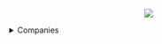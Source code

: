 <p align="center"><a href="https://www.dailycodingproblem.com/"><img src="https://github.com/oleg-cherednik/DailyCodingProblem/blob/master/dcp.jpg"></a></p>

<details>
  <summary>Companies</summary>
  
 <details>
  <summary>Affirm</summary>

  * [#193](%23100%20-%20%23199/%23193%20-%20Affirm) **- not solved**
</details>

<details>
  <summary>Airbnb</summary>

  * [#9](%23000%20-%20%23099/%23009%20-%20Airbnb)
  * [#92](%23000%20-%20%23099/%23092%20-%20Airbnb)
  * [#167](%23100%20-%20%23199/%23167%20-%20Airbnb)
  * [#177](%23100%20-%20%23199/%23177%20-%20Airbnb)
</details>

<details>
  <summary>Alibaba</summary>

  * [#101](%23100%20-%20%23199/%23101%20-%20Alibaba)
</details>

<details>
  <summary>Amazon</summary>

  * [#12](%23000%20-%20%23099/%23012%20-%20Amazon)
  * [#13](%23000%20-%20%23099/%23013%20-%20Amazon)
  * [#29](%23000%20-%20%23099/%23029%20-%20Amazon)
  * [#43](%23000%20-%20%23099/%23043%20-%20Amazon)
  * [#46](%23000%20-%20%23099/%23046%20-%20Amazon)
  * [#49](%23000%20-%20%23099/%23049%20-%20Amazon)
  * [#57](%23000%20-%20%23099/%23057%20-%20Amazon)
  * [#58](%23000%20-%20%23099/%23058%20-%20Amazon)
  * [#65](%23000%20-%20%23099/%23065%20-%20Amazon)
  * [#84](%23000%20-%20%23099/%23084%20-%20Amazon)
  * [#133](%23100%20-%20%23199/%23133%20-%20Amazon)
  * [#137](%23100%20-%20%23199/%23137%20-%20Amazon)
  * [#143](%23100%20-%20%23199/%23143%20-%20Amazon)
  * [#154](%23100%20-%20%23199/%23154%20-%20Amazon)
  * [#157](%23100%20-%20%23199/%23157%20-%20Amazon)
  * [#171](%23100%20-%20%23199/%23171%20-%20Amazon)
  * [#184](%23100%20-%20%23199/%23184%20-%20Amazon)
  * [#197](%23100%20-%20%23199/%23197%20-%20Amazon)
  * [#204](%23200%20-%20%23299/%23204%20-%20Amazon) **- not solved**
  * [#237](%23200%20-%20%23299/%23237%20-%20Amazon)
</details>

<details>
  <summary>Apple</summary>
  
  * [#10](%23000%20-%20%23099/%23010%20-%20Apple)
  * [#53](%23000%20-%20%23099/%23053%20-%20Apple)
  * [#74](%23000%20-%20%23099/%23074%20-%20Apple) **- not solved**
  * [#93](%23000%20-%20%23099/%23093%20-%20Apple) **- not solved**
  * [#135](%23100%20-%20%23199/%23135%20-%20Apple)
  * [#148](%23100%20-%20%23199/%23148%20-%20Apple)
  * [#196](%23100%20-%20%23199/%23196%20-%20Apple)
  * [#210](%23200%20-%20%23299/%23210%20-%20Apple) **- not solved**
  * [#233](%23200%20-%20%23299/%23233%20-%20Apple)
</details>

<details>
  <summary>Bloomberg</summary>
  
  * [#176](%23100%20-%20%23199/%23176%20-%20Bloomberg)
</details>

<details>
  <summary>BufferBox</summary>
  
  * [#146](%23100%20-%20%23199/%23146%20-%20BufferBox)
</details>

<details>
  <summary>Cisco</summary>
  
  * [#109](%23100%20-%20%23199/%23109%20-%20Cisco)
</details>

<details>
  <summary>Context Logic</summary>

  * [#88](%23000%20-%20%23099/%23088%20-%20Context%20Logic) **- not solved**
</details>

<details>
  <summary>Coursera</summary>
  
  * [#98](%23000%20-%20%23099/%23098%20-%20Coursera)
</details>

<details>
  <summary>Dropbox</summary>
  
  * [#36](%23000%20-%20%23099/%23036%20-%20Dropbox) **- not solved**
  * [#39](%23000%20-%20%23099/%23039%20-%20Dropbox) **- not solved**
  * [#54](%23000%20-%20%23099/%23054%20-%20Dropbox) **- not solved**
  * [#91](%23000%20-%20%23099/%23091%20-%20Dropbox) **- not solved**
  * [#172](%23100%20-%20%23199/%23172%20-%20Dropbox) **- not solved**
  * [#207](%23200%20-%20%23299/%23207%20-%20Dropbox) **- not solved**
  * [#246](%23200%20-%20%23299/%23246%20-%20Dropbox)
</details>

<details>
  <summary>Facebook</summary>

  * [#7](%23000%20-%20%23099/%23007%20-%20Facebook)
  * [#15](%23000%20-%20%23099/%23015%20-%20Facebook)
  * [#19](%23000%20-%20%23099/%23019%20-%20Facebook)
  * [#25](%23000%20-%20%23099/%23025%20-%20Facebook)
  * [#27](%23000%20-%20%23099/%23027%20-%20Facebook)
  * [#30](%23000%20-%20%23099/%23030%20-%20Facebook) **- not solved**
  * [#31](%23000%20-%20%23099/%23041%20-%20Facebook) **- not solved**
  * [#47](%23000%20-%20%23099/%23047%20-%20Facebook)
  * [#51](%23000%20-%20%23099/%23051%20-%20Facebook) **- not solved**
  * [#60](%23000%20-%20%23099/%23060%20-%20Facebook) **- not solved**
  * [#62](%23000%20-%20%23099/%23062%20-%20Facebook)
  * [#69](%23000%20-%20%23099/%23069%20-%20Facebook)
  * [#85](%23000%20-%20%23099/%23085%20-%20Facebook)
  * [#105](%23100%20-%20%23199/%23105%20-%20Facebook) **- not solved**
  * [#110](%23100%20-%20%23199/%23110%20-%20Facebook)
  * [#114](%23100%20-%20%23199/%23114%20-%20Facebook) **- not solved**
  * [#117](%23100%20-%20%23199/%23117%20-%20Facebook)
  * [#126](%23100%20-%20%23199/%23126%20-%20Facebook)
  * [#130](%23100%20-%20%23199/%23130%20-%20Facebook)
  * [#134](%23100%20-%20%23199/%23134%20-%20Facebook)
  * [#140](%23100%20-%20%23199/%23140%20-%20Facebook) **- not solved**
  * [#156](%23100%20-%20%23199/%23156%20-%20Facebook)
  * [#161](%23100%20-%20%23199/%23161%20-%20Facebook)
  * [#168](%23100%20-%20%23199/%23168%20-%20Facebook)
  * [#170](%23100%20-%20%23199/%23170%20-%20Facebook)
  * [#182](%23100%20-%20%23199/%23182%20-%20Facebook)
  * [#190](%23100%20-%20%23199/%23190%20-%20Facebook)
  * [#194](%23100%20-%20%23199/%23194%20-%20Facebook) **- not solved**
  * [#199](%23100%20-%20%23199/%23199%20-%20Facebook)
</details>

<details>
  <summary>Goldman Sachs</summary>
  
  * [#149](%23100%20-%20%23199/%23149%20-%20Goldman%20Sachs)
</details>

<details>
  <summary>Google</summary>

  * [#1](%23000%20-%20%23099/%23001%20-%20Google)
  * [#3](%23000%20-%20%23099/%23003%20-%20Google)
  * [#6](%23000%20-%20%23099/%23006%20-%20Google)
  * [#8](%23000%20-%20%23099/%23008%20-%20Google)
  * [#14](%23000%20-%20%23099/%23014%20-%20Google)
  * [#17](%23000%20-%20%23099/%23017%20-%20Google)
  * [#18](%23000%20-%20%23099/%23018%20-%20Google)
  * [#20](%23000%20-%20%23099/%23020%20-%20Google)
  * [#23](%23000%20-%20%23099/%23023%20-%20Google)
  * [#24](%23000%20-%20%23099/%23024%20-%20Google)
  * [#26](%23000%20-%20%23099/%23026%20-%20Google)
  * [#31](%23000%20-%20%23099/%23031%20-%20Google)
  * [#35](%23000%20-%20%23099/%23035%20-%20Google)
  * [#37](%23000%20-%20%23099/%23037%20-%20Google)
  * [#40](%23000%20-%20%23099/%23040%20-%20Google) **- not solved**
  * [#42](%23000%20-%20%23099/%23042%20-%20Google)
  * [#44](%23000%20-%20%23099/%23044%20-%20Google) **- not solved**
  * [#48](%23000%20-%20%23099/%23048%20-%20Google) **- not solved**
  * [#52](%23000%20-%20%23099/%23052%20-%20Google)
  * [#56](%23000%20-%20%23099/%23056%20-%20Google) **- not solved**
  * [#59](%23000%20-%20%23099/%23059%20-%20Google) **- not solved**
  * [#61](%23000%20-%20%23099/%23061%20-%20Google) **- not solved**
  * [#64](%23000%20-%20%23099/%23064%20-%20Google) **- not solved**
  * [#67](%23000%20-%20%23099/%23067%20-%20Google)
  * [#68](%23000%20-%20%23099/%23068%20-%20Google) **- not solved**
  * [#72](%23000%20-%20%23099/%23072%20-%20Google) **- not solved**
  * [#73](%23000%20-%20%23099/%23073%20-%20Google)
  * [#76](%23000%20-%20%23099/%23076%20-%20Google) **- not solved**
  * [#78](%23000%20-%20%23099/%23078%20-%20Google)
  * [#80](%23000%20-%20%23099/%23080%20-%20Google)
  * [#83](%23000%20-%20%23099/%23083%20-%20Google)
  * [#86](%23000%20-%20%23099/%23086%20-%20Google)
  * [#90](%23000%20-%20%23099/%23090%20-%20Google) **- not solved**
  * [#94](%23000%20-%20%23099/%23094%20-%20Google) **- not solved**
  * [#100](%23100%20-%20%23199/%23100%20-%20Google)
  * [#104](%23100%20-%20%23199/%23104%20-%20Google)
  * [#108](%23100%20-%20%23199/%23108%20-%20Google)
  * [#111](%23100%20-%20%23199/%23111%20-%20Google)
  * [#113](%23100%20-%20%23199/%23113%20-%20Google)
  * [#115](%23100%20-%20%23199/%23115%20-%20Google)
  * [#118](%23100%20-%20%23199/%23118%20-%20Google)
  * [#119](%23100%20-%20%23199/%23119%20-%20Google)
  * [#121](%23100%20-%20%23199/%23121%20-%20Google) **- not solved**
  * [#125](%23100%20-%20%23199/%23125%20-%20Google)
  * [#136](%23100%20-%20%23199/%23136%20-%20Google)
  * [#138](%23100%20-%20%23199/%23138%20-%20Google)
  * [#139](%23100%20-%20%23199/%23139%20-%20Google)
  * [#142](%23100%20-%20%23199/%23142%20-%20Google)
  * [#144](%23100%20-%20%23199/%23144%20-%20Google)
  * [#145](%23100%20-%20%23199/%23145%20-%20Google)
  * [#159](%23100%20-%20%23199/%23159%20-%20Google)
  * [#164](%23100%20-%20%23199/%23164%20-%20Google)
  * [#165](%23100%20-%20%23199/%23165%20-%20Google)
  * [#169](%23100%20-%20%23199/%23169%20-%20Google) **- not solved**
  * [#175](%23100%20-%20%23199/%23175%20-%20Google) **- not solved**
  * [#179](%23100%20-%20%23199/%23179%20-%20Google) **- not solved**
  * [#180](%23100%20-%20%23199/%23180%20-%20Google)
  * [#181](%23100%20-%20%23199/%23181%20-%20Google)
  * [#185](%23100%20-%20%23199/%23185%20-%20Google) **- not solved**
  * [#187](%23100%20-%20%23199/%23187%20-%20Google) **- not solved**
  * [#188](%23100%20-%20%23199/%23188%20-%20Google) **- not solved**
  * [#189](%23100%20-%20%23199/%23189%20-%20Google)
  * [#192](%23100%20-%20%23199/%23192%20-%20Google)
  * [#195](%23100%20-%20%23199/%23195%20-%20Google)
  * [#198](%23100%20-%20%23199/%23198%20-%20Google)
  * [#201](%23200%20-%20%23299/%23201%20-%20Google)
  * [#232](%23200%20-%20%23299/%23232%20-%20Google)
</details>

<details>
  <summary>IBM</summary>

  * [#205](%23200%20-%20%23299/%23205%20-%20IBM) **- not solved**
  * [#231](%23200%20-%20%23299/%23231%20-%20IBM)
</details>

<details>
  <summary>Jane Street</summary>

  * [#5](%23000%20-%20%23099/%23005%20-%20Jane%20Street)
  * [#32](%23000%20-%20%23099/%23032%20-%20Jane%20Street) **- not solved**
  * [#116](%23100%20-%20%23199/%23116%20-%20Jane%20Street)
  * [#163](%23100%20-%20%23199/%23163%20-%20Jane%20Street)
</details>

<details>
  <summary>LinkedIn</summary>

  * [#89](%23000%20-%20%23099/%23089%20-%20LinkedIn)
  * [#123](%23100%20-%20%23199/%23123%20-%20LinkedIn)
  * [#150](%23100%20-%20%23199/%23150%20-%20LinkedIn)
  * [#150](%23200%20-%20%23299/%23208%20-%20LinkedIn) **- not solved**
  * [#208](%23200%20-%20%23299/%23208%20-%20LinkedIn) **- not solved**
</details>

<details>
  <summary>Lyft</summary>

  * [#102](%23100%20-%20%23199/%23102%20-%20Lyft)
</details>

<details>
  <summary>Microsoft</summary>

  * [#22](%23000%20-%20%23099/%23022%20-%20Microsoft)
  * [#33](%23000%20-%20%23099/%23033%20-%20Microsoft) **- not solved**
  * [#38](%23000%20-%20%23099/%23038%20-%20Microsoft) **- not solved**
  * [#50](%23000%20-%20%23099/%23050%20-%20Microsoft)
  * [#55](%23000%20-%20%23099/%23055%20-%20Microsoft)
  * [#63](%23000%20-%20%23099/%23063%20-%20Microsoft)
  * [#70](%23000%20-%20%23099/%23070%20-%20Microsoft) **- not solved**
  * [#75](%23000%20-%20%23099/%23075%20-%20Microsoft)
  * [#82](%23000%20-%20%23099/%23082%20-%20Microsoft) **- not solved**
  * [#96](%23000%20-%20%23099/%23096%20-%20Microsoft)
  * [#99](%23000%20-%20%23099/%23099%20-%20Microsoft)
  * [#107](%23100%20-%20%23199/%23107%20-%20Microsoft)
  * [#120](%23100%20-%20%23199/%23120%20-%20Microsoft)
  * [#124](%23100%20-%20%23199/%23124%20-%20Microsoft) **- not solved**
  * [#127](%23100%20-%20%23199/%23127%20-%20Microsoft)
  * [#141](%23100%20-%20%23199/%23141%20-%20Microsoft) **- not solved**
  * [#174](%23100%20-%20%23199/%23174%20-%20Microsoft) **- not solved**
  * [#186](%23100%20-%20%23199/%23186%20-%20Microsoft) **- not solved**
  * [#200](%23200%20-%20%23299/%23200%20-%20Microsoft)
  * [#211](%23200%20-%20%23299/%23211%20-%20Microsoft) **- not solved**
</details>

<details>
  <summary>MongoDB</summary>

  * [#155](%23100%20-%20%23199/%23155%20-%20MongoDB)
</details>

<details>
  <summary>Palantir</summary>

  * [#28](%23000%20-%20%23099/%23028%20-%20Palantir)
  * [#95](%23000%20-%20%23099/%23095%20-%20Palantir)
  * [#202](%23200%20-%20%23299/%23202%20-%20Palantir)
  * [#241](%23200%20-%20%23299/%23241%20-%20Palantir)
</details>

<details>
  <summary>Pinterest</summary>

  * [#106](%23100%20-%20%23199/%23106%20-%20Pinterest)
</details>

<details>
  <summary>Quora</summary>

  * [#34](%23000%20-%20%23099/%23034%20-%20Quora) **- not solved**
</details>

<details>
  <summary>Riot Games</summary>

  * [#132](%23100%20-%20%23199/%23132%20-%20Riot%20Games)
</details>

<details>
  <summary>Slack</summary>

  * [#158](%23100%20-%20%23199/%23158%20-%20Slack)
</details>

<details>
  <summary>Snapchat</summary>

  * [#21](%23000%20-%20%23099/%23021%20-%20Snapchat)
  * [#77](%23000%20-%20%23099/%23077%20-%20Snapchat)
  * [#131](%23100%20-%20%23199/%23131%20-%20Snapchat)
</details>

<details>
  <summary>Square</summary>

  * [#66](%23000%20-%20%23099/%23066%20-%20Square) **- not solved**
  * [#103](%23100%20-%20%23199/%23103%20-%20Square)
  * [#162](%23100%20-%20%23199/%23162%20-%20Square)
  * [#244](%23200%20-%20%23299/%23244%20-%20Square)
</details>

<details>
  <summary>Stripe</summary>

  * [#4](%23004%20-%20Stripe)
  * [#97](%23000%20-%20%23099/%23097%20-%20Stripe)
  * [#173](%23100%20-%20%23199/%23173%20-%20Stripe)
  * [#191](%23100%20-%20%23199/%23191%20-%20Stripe)
</details>

<details>
  <summary>Triplebyte</summary>

  * [#152](%23100%20-%20%23199/%23152%20-%20Triplebyte) **- not solved**
</details>

<details>
  <summary>Twitch</summary>

  * [#183](%23100%20-%20%23199/%23183%20-%20Twitch) **- not solved**
</details>

<details>
  <summary>Twitter</summary>

  * [#11](%23000%20-%20%23099/%23011%20-%20Twitter)
  * [#16](%23000%20-%20%23099/%23016%20-%20Twitter)
  * [#112](%23100%20-%20%23199/%23112%20-%20Twitter)
  * [#206](%23200%20-%20%23299/%23206%20-%20Twitter) **- not solved**
</details>

<details>
  <summary>Two Sigma</summary>

  * [#45](%23000%20-%20%23099/%23045%20-%20Two%20Sigma) **- not solved**
  * [#71](%23000%20-%20%23099/%23071%20-%20Two%20Sigma) **- not solved** 
  * [#178](%23100%20-%20%23199/%23178%20-%20Two%20Sigma) **- not solved** 
</details>

<details>
  <summary>Uber</summary>

  * [#2](%23000%20-%20%23099/%23002%20-%20Uber)
  * [#87](%23000%20-%20%23099/%23087%20-%20Uber) **- not solved**
  * [#160](%23100%20-%20%23199/%23160%20-%20Uber)
  * [#166](%23100%20-%20%23199/%23166%20-%20Uber)
  * [#203](%23200%20-%20%23299/%23203%20-%20Uber)
</details>

<details>
  <summary>Yelp</summary>

  * [#81](%23000%20-%20%23099/%23081%20-%20Yelp)
</details>

<details>
  <summary>YouTube</summary>

  * [#209](%23200%20-%20%23299/%23209%20-%20YouTube)
</details>

<details>
  <summary>Zillow</summary>

  * [#122](%23100%20-%20%23199/%23122%20-%20Zillow)
</details>

<details>
  <summary>Others</summary>

  * [#128](%23100%20-%20%23199/%23128) **- not solved**
  * [#129](%23100%20-%20%23199/%23129)
  * [#147](%23100%20-%20%23199/%23147)
  * [#151](%23100%20-%20%23199/%23151)
  * [#153](%23100%20-%20%23199/%23153)
</details>

</details>
